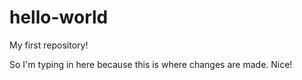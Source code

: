 # hello-world
My first repository!

So I'm typing in here because this is where changes are made.
Nice!
